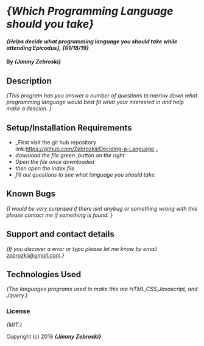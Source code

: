 # _{Which Programming Language should you take}_

#### _{Helps decide what programming language you should take while attending Epicodus}, {01/18/19}_

#### By _**{Jimmy Zebroski}**_

## Description

_{This program has you answer a number of questions to narrow down what programming language would best fit what your interested in and help make a descion. }_

## Setup/Installation Requirements

* _First visit the git hub repository link:https://github.com/Zebrozkii/Deciding-a-Language _
* _download the file green ,button on the right_
* _Open the file once downloaded_
* _then open the index file_
* _fill out questions to see what language you should take._



## Known Bugs

_{I would be very surprised if there isnt anybug or something wrong with this please contact me if something is found. }_

## Support and contact details

_{If you discover a error or typo please let me know by email zebrozkii@gmail.com.}_

## Technologies Used

_{The languages programs used to make this are HTML,CSS,Javascript, and Jquery.}_

### License

*{MIT.}*

Copyright (c) 2019 **_{Jimmy Zebroski}_**
